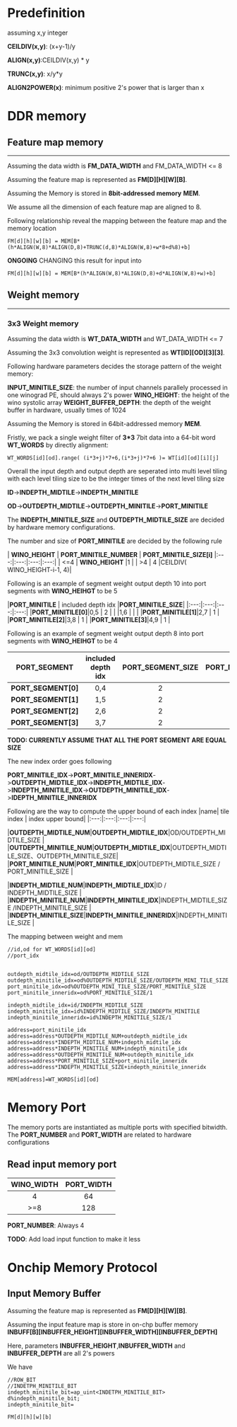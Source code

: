# Predefinition

assuming x,y integer

**CEILDIV(x,y)**: (x+y-1)/y

**ALIGN(x,y)**:CEILDIV(x,y) * y

**TRUNC(x,y)**: x/y*y
    
**ALIGN2POWER(x)**: minimum positive 2's power that is larger than x


# DDR memory


## Feature map memory
----
Assuming the data width is **FM_DATA_WIDTH** and FM_DATA_WIDTH \<= 8

Assuming the feature map is represented as **FM[D][H][W][B]**.

Assuming the Memory is stored in **8bit-addressed memory** **MEM**.

We assume all the dimension of each feature map are aligned to 8.

Following relationship reveal the mapping between the feature map and the memory location

    FM[d][h][w][b] = MEM[B*(h*ALIGN(W,8)*ALIGN(D,8)+TRUNC(d,8)*ALIGN(W,8)+w*8+d%8)+b]

**ONGOING**
CHANGING this result for input into 

    FM[d][h][w][b] = MEM[B*(h*ALIGN(W,8)*ALIGN(D,8)+d*ALIGN(W,8)+w)+b]



## Weight memory
----

### 3x3 Weight memory

Assuming the data width is **WT_DATA_WIDTH** and WT_DATA_WIDTH \<= 7

Assuming the 3x3 convolution weight is represented as **WT[ID][OD][3][3]**.




Following hardware parameters decides the storage pattern of the weight memory:

**INPUT_MINITILE_SIZE**: the number of input channels parallely processed in one winograd PE, should always 2's power
**WINO_HEIGHT**: the height of the wino systolic array
**WEIGHT_BUFFER_DEPTH**: the depth of the weight buffer in hardware, usually times of 1024

<!-- The **WINO_HEIGHT** decides the number of the weight port **WEIGHT_PORT_NUMBER**


| **WINO_HEIGHT** |  **WEIGHT_PORT_NUMBER** |
|:---:|:---:              |
| <=4 | = **WINO_HEIGHT** |
| >4  | 4                 | -->


Assuming the Memory is stored in 64bit-addressed memory **MEM**.


Fristly, we pack a single weight filter of **3\*3** 7bit data into a 64-bit word **WT_WORDS** by directly alignment:

    WT_WORDS[id][od].range( (i*3+j)*7+6,(i*3+j)*7+6 )= WT[id][od][i][j]
 
Overall the input depth and output depth are seperated into multi level tiling with each level tiling size to be the integer times of the next level tiling size

**ID**->**INDEPTH_MIDTILE**->**INDEPTH_MINITILE**

**OD**->**OUTDEPTH_MIDTILE**->**OUTDEPTH_MINITILE**->**PORT_MINITILE**


The **INDEPTH_MINITILE_SIZE** and **OUTDEPTH_MIDTILE_SIZE** are decided by hardware memory configurations.

The number and size of  **PORT_MINITILE** are decided by the following rule 

| **WINO_HEIGHT** | **PORT_MINITILE_NUMBER** | **PORT_MINITILE_SIZE[i]** 
|:---:|:---:|:---:|:---:|
| <=4 | **WINO_HEIGHT** |1 |
| >4  | 4               |CEILDIV( WINO_HEIGHT-i-1, 4)|

Following is an example of segment weight output depth 10 into port segments with **WINO_HEIHGT** to be 5


|**PORT_MINITILE** | included depth idx |**PORT_MINITILE_SIZE**|
|:---:|:---:|:---:|:---:|
|**PORT_MINITILE[0]**|0,5        | 2 |
| |1,6        |   |   |
|**PORT_MINITILE[1]**|2,7        |  1 |
|**PORT_MINITILE[2]**|3,8        |  1 |
|**PORT_MINITILE[3]**|4,9        |  1 |


Following is an example of segment weight output depth 8 into port segments with **WINO_HEIHGT** to be 4


|**PORT_SEGMENT** | included depth idx |**PORT_SEGMENT_SIZE**|**PORT_MINITILE_SIZE**|
|:---:|:---:|:---:|:---:|
|**PORT_SEGMENT[0]**|0,4        | 2 | 1 |
|**PORT_SEGMENT[1]**|1,5        | 2 | 1 |
|**PORT_SEGMENT[2]**|2,6        | 2 | 1 |
|**PORT_SEGMENT[3]**|3,7        | 2 | 1 |




**TODO: CURRENTLY ASSUME THAT ALL THE PORT SEGMENT ARE EQUAL SIZE**

The new index order goes following

**PORT_MINITILE_IDX**->**PORT_MINITILE_INNERIDX**->**OUTDEPTH_MIDTILE_IDX**->**INDEPTH_MIDTILE_IDX**->**INDEPTH_MINITILE_IDX**->**OUTDEPTH_MINITILE_IDX**->**IDEPTH_MINITILE_INNERIDX**

Following are the way to compute the upper bound of each index
|name| tile index | index upper bound|
|:---:|:---:|:---:|:---:|

|**OUTDEPTH_MIDTILE_NUM**|**OUTDEPTH_MIDTILE_IDX**|OD/OUTDEPTH_MIDTILE_SIZE |
|**OUTDEPTH_MINITILE_NUM**|**OUTDEPTH_MIDTILE_IDX**|OUTDEPTH_MIDTILE_SIZE、OUTDEPTH_MINITILE_SIZE|
|**PORT_MINITILE_NUM**|**PORT_MINITILE_IDX**|OUTDEPTH_MIDTILE_SIZE / PORT_MINITILE_SIZE |

|**INDEPTH_MIDTILE_NUM**|**INDEPTH_MIDTILE_IDX**|ID / INDEPTH_MIDTILE_SIZE |
|**INDEPTH_MINITILE_NUM**|**INDEPTH_MINITILE_IDX**|INDEPTH_MIDTILE_SIZE /INDEPTH_MINITILE_SIZE |
|**INDEPTH_MINITILE_SIZE**|**INDEPTH_MINITILE_INNERIDX**|INDEPTH_MINITILE_SIZE |



The mapping between weight and mem



    //id,od for WT_WORDS[id][od]
    //port_idx 
    

    outdepth_midtile_idx=od/OUTDEPTH_MIDTILE_SIZE
    outdepth_minitile_idx=od%OUTDEPTH_MIDTILE_SIZE/OUTDEPTH_MINI_TILE_SIZE
    port_minitile_idx=od%OUTDEPTH_MINI_TILE_SIZE/PORT_MINITILE_SIZE
    port_minitile_inneridx=od%PORT_MINITILE_SIZE/1

    indepth_midtile_idx=id/INDEPTH_MIDTILE_SIZE
    indepth_minitile_idx=id%INDEPTH_MIDTILE_SIZE/INDEPTH_MINITILE
    indepth_minitile_inneridx=id%INDEPTH_MINITILE_SIZE/1

    address=port_minitile_idx
    address=address*OUTDEPTH_MIDTILE_NUM+outdepth_midtile_idx
    address=address*INDEPTH_MIDTILE_NUM+indepth_midtile_idx
    address=address*INDEPTH_MINITILE_NUM+indepth_minitile_idx
    address=address*OUTDEPTH_MINITILE_NUM+outdepth_minitile_idx
    address=address*PORT_MINITILE_SIZE+port_minitile_inneridx
    address=address*INDEPTH_MINITILE_SIZE+indepth_minitile_inneridx

    MEM[address]=WT_WORDS[id][od]


# Memory Port

The memory ports are instantiated as multiple ports with specified bitwidth. The **PORT_NUMBER** and **PORT_WIDTH** are related to hardware configurations

## Read input memory port

|**WINO_WIDTH**|**PORT_WIDTH**|
|:---:  |:---:|
| 4     | 64  |
|>=8    | 128 | 

**PORT_NUMBER**: Always 4

**TODO**: Add load input function to make it less


# Onchip Memory Protocol


## Input Memory Buffer



Assuming the feature map is represented as **FM[D][H][W][B]**.

Assuming the input feature map is store in on-chp buffer memory **INBUFF[B][INBUFFER_HEIGHT][INBUFFER_WIDTH][INBUFFER_DEPTH]**

Here, parameters **INBUFFER_HEIGHT**,**INBUFFER_WIDTH** and **INBUFFER_DEPTH** are all 2's powers

We have

    //ROW_BIT
    //INDETPH_MINITILE_BIT
    indepth_minitile_bit=ap_uint<INDETPH_MINITILE_BIT> d%indepth_minitile_bit;
    indepth_minitile_bit=

    FM[d][h][w][b]




